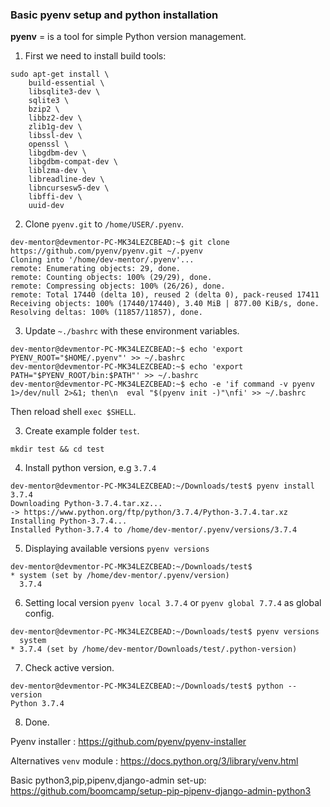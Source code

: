 ### Basic pyenv setup and python installation

**pyenv** = is a tool for simple Python version management.

1. First we need to install build tools:

```
sudo apt-get install \
    build-essential \
    libsqlite3-dev \
    sqlite3 \
    bzip2 \
    libbz2-dev \
    zlib1g-dev \
    libssl-dev \
    openssl \
    libgdbm-dev \
    libgdbm-compat-dev \
    liblzma-dev \
    libreadline-dev \
    libncursesw5-dev \
    libffi-dev \
    uuid-dev
```

2. Clone `pyenv.git` to `/home/USER/.pyenv`.

```
dev-mentor@devmentor-PC-MK34LEZCBEAD:~$ git clone https://github.com/pyenv/pyenv.git ~/.pyenv
Cloning into '/home/dev-mentor/.pyenv'...
remote: Enumerating objects: 29, done.
remote: Counting objects: 100% (29/29), done.
remote: Compressing objects: 100% (26/26), done.
remote: Total 17440 (delta 10), reused 2 (delta 0), pack-reused 17411
Receiving objects: 100% (17440/17440), 3.40 MiB | 877.00 KiB/s, done.
Resolving deltas: 100% (11857/11857), done.
```

3. Update `~./bashrc` with these environment variables. 

```
dev-mentor@devmentor-PC-MK34LEZCBEAD:~$ echo 'export PYENV_ROOT="$HOME/.pyenv"' >> ~/.bashrc
dev-mentor@devmentor-PC-MK34LEZCBEAD:~$ echo 'export PATH="$PYENV_ROOT/bin:$PATH"' >> ~/.bashrc
dev-mentor@devmentor-PC-MK34LEZCBEAD:~$ echo -e 'if command -v pyenv 1>/dev/null 2>&1; then\n  eval "$(pyenv init -)"\nfi' >> ~/.bashrc

```
Then reload shell `exec $SHELL`.

3. Create example folder `test`.

```
mkdir test && cd test
```

4. Install python version, e.g `3.7.4`

```
dev-mentor@devmentor-PC-MK34LEZCBEAD:~/Downloads/test$ pyenv install 3.7.4
Downloading Python-3.7.4.tar.xz...
-> https://www.python.org/ftp/python/3.7.4/Python-3.7.4.tar.xz
Installing Python-3.7.4...
Installed Python-3.7.4 to /home/dev-mentor/.pyenv/versions/3.7.4
```

5. Displaying available versions `pyenv versions`

```
dev-mentor@devmentor-PC-MK34LEZCBEAD:~/Downloads/test$
* system (set by /home/dev-mentor/.pyenv/version)
  3.7.4
```

6. Setting local version `pyenv local 3.7.4` or `pyenv global 7.7.4` as global config.

```
dev-mentor@devmentor-PC-MK34LEZCBEAD:~/Downloads/test$ pyenv versions
  system
* 3.7.4 (set by /home/dev-mentor/Downloads/test/.python-version)
```

7. Check active version.

```
dev-mentor@devmentor-PC-MK34LEZCBEAD:~/Downloads/test$ python --version
Python 3.7.4
```

8. Done.


Pyenv installer : https://github.com/pyenv/pyenv-installer

Alternatives `venv` module : https://docs.python.org/3/library/venv.html

Basic python3,pip,pipenv,django-admin set-up: https://github.com/boomcamp/setup-pip-pipenv-django-admin-python3
